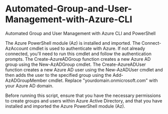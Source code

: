 # Automated-Group-and-User-Management-with-Azure-CLI
Automated Group and User Management with Azure CLI and PowerShell

The Azure PowerShell module (Az) is installed and imported.
    The Connect-AzAccount cmdlet is used to authenticate with Azure. If not already connected, you'll need to run this cmdlet and follow the authentication prompts.
    The Create-AzureADGroup function creates a new Azure AD group using the New-AzADGroup cmdlet.
    The Create-AzureADUser function creates a new Azure AD user using the New-AzADUser cmdlet and then adds the user to the specified group using the Add-AzADGroupMember cmdlet.
    Replace "yourdomain.onmicrosoft.com" with your Azure AD domain.

Before running this script, ensure that you have the necessary permissions to create groups and users within Azure Active Directory, and that you have installed and imported the Azure PowerShell module (Az).

